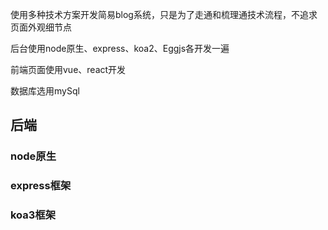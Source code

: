 使用多种技术方案开发简易blog系统，只是为了走通和梳理通技术流程，不追求页面外观细节点

后台使用node原生、express、koa2、Eggjs各开发一遍

前端页面使用vue、react开发

数据库选用mySql

## 后端

### node原生





### express框架



### koa3框架